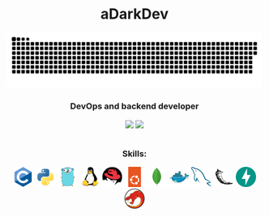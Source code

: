 <h1 align="center">aDarkDev</h1>

![Snake animation](snake.svg)

<h3 align="center">DevOps and backend developer</h3>

<div align="center">
  <img src="https://github-readme-stats.vercel.app/api?username=adarkdev&show_icons=true&locale=en&theme=dark" align="center"/>
  <img src="https://github-readme-streak-stats.herokuapp.com/?user=adarkdev&theme=dark" align="center"/>
</div>
<br>

<h3 align="center">Skills:</h3>

<div align="center">
  <img src="https://raw.githubusercontent.com/devicons/devicon/master/icons/c/c-original.svg" alt="c" width="40" height="40"/>
  <img src="https://raw.githubusercontent.com/devicons/devicon/master/icons/python/python-original.svg" alt="python3" width="40" height="40"/>
  <img src="https://raw.githubusercontent.com/devicons/devicon/master/icons/go/go-original.svg" alt="golang" width="40" height="40"/>
  <img src="https://raw.githubusercontent.com/devicons/devicon/master/icons/linux/linux-original.svg" alt="linux" width="40" height="40"/>
  <img src="https://raw.githubusercontent.com/devicons/devicon/master/icons/redhat/redhat-original.svg" alt="redhat" width="40" height="40"/>
  <img src="https://raw.githubusercontent.com/devicons/devicon/master/icons/ubuntu/ubuntu-original.svg" alt="redhat" width="40" height="40"/>
  <img src="https://raw.githubusercontent.com/devicons/devicon/master/icons/mongodb/mongodb-original.svg" alt="mongodb" width="40" height="40"/>
  <img src="https://github.com/devicons/devicon/blob/master/icons/docker/docker-original.svg" alt="docker" width="40" height="40"/>
  <img src="https://github.com/devicons/devicon/blob/master/icons/mysql/mysql-original.svg" alt="mysql" width="40" height="40"/>
  <img src="https://github.com/devicons/devicon/blob/master/icons/flask/flask-original.svg" alt="flask" width="40" height="40"/>
  <img src="https://github.com/devicons/devicon/blob/master/icons/fastapi/fastapi-original.svg" alt="fastapi" width="40" height="40"/>
  <img src="ghidra.svg" alt="ghidra" width="40" height="40"/>
</div>
